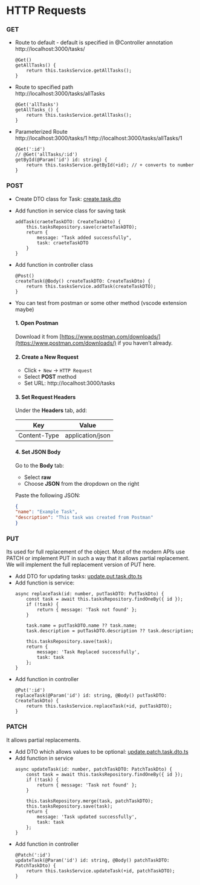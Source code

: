 # HTTP Requests

### GET

 - Route to default - default is specified in @Controller annotation  
    http://localhost:3000/tasks/
    ```
    @Get()
    getAllTasks() {
        return this.tasksService.getAllTasks();
    }
    ```
 - Route to specified path  
    http://localhost:3000/tasks/allTasks
    ```
    @Get('allTasks')
    getAllTasks_() {
        return this.tasksService.getAllTasks();
    }
    ```    
 - Parameterized Route  
    http://localhost:3000/tasks/1
    http://localhost:3000/tasks/allTasks/1
    ```
    @Get(':id')
    // @Get('allTasks/:id')
    getById(@Param('id') id: string) {
        return this.tasksService.getById(+id); // + converts to number
    }
    ```
### POST
 - Create DTO class for Task: [create.task.dto](../src/tasks/dto/create.task.dto.ts)
  - Add function in service class for saving task
    ```
    addTask(craeteTaskDTO: CreateTaskDto) {
        this.tasksRepository.save(craeteTaskDTO);
        return {
            message: "Task added successfully",
            task: craeteTaskDTO
        }
    }
    ```
 - Add function in controller class
    ```
    @Post()
    createTask(@Body() createTaskDTO: CreateTaskDto) {
        return this.tasksService.addTask(createTaskDTO);
    }
    ```
 - You can test from postman or some other method (vscode extension maybe)
    #### 1. Open Postman  
    Download it from [https://www.postman.com/downloads/](https://www.postman.com/downloads/) if you haven’t already.

    #### 2. Create a New Request

    - Click `+ New` → `HTTP Request`
    - Select **POST** method
    - Set URL: http://localhost:3000/tasks
    
    #### 3. Set Request Headers

    Under the **Headers** tab, add:

    | Key           | Value              |
    | ------------- | ------------------ |
    | Content-Type  | application/json   |

    #### 4. Set JSON Body

    Go to the **Body** tab:
    - Select **raw**
    - Choose **JSON** from the dropdown on the right

    Paste the following JSON:

    ```json
    {
    "name": "Example Task",
    "description": "This task was created from Postman"
    }

### PUT
Its used for full replacement of the object. Most of the modern APIs use PATCH or implement PUT in such a way that it allows partial replacement. We will implement the full replacement version of PUT here.
 - Add DTO for updating tasks: [update.put.task.dto.ts](../src/tasks/dto/update.put.task.dto.ts)
 - Add function is service:
    ```
    async replaceTask(id: number, putTaskDTO: PutTaskDto) {
        const task = await this.tasksRepository.findOneBy({ id });
        if (!task) {
            return { message: 'Task not found' };
        }

        task.name = putTaskDTO.name ?? task.name;
        task.description = putTaskDTO.description ?? task.description;

        this.tasksRepository.save(task);
        return {
            message: 'Task Replaced successfully',
            task: task
        };
    }
    ```
 - Add function in controller
    ```
    @Put(':id')
    replaceTask(@Param('id') id: string, @Body() putTaskDTO: CreateTaskDto) {
        return this.tasksService.replaceTask(+id, putTaskDTO);
    }
    ```
### PATCH

It allows partial replacements.
 - Add DTO which allows values to be optional: [update.patch.task.dto.ts](../src/tasks/dto/update.patch.task.dto.ts)
 - Add function in service
    ```
    async updateTask(id: number, patchTaskDTO: PatchTaskDto) {
        const task = await this.tasksRepository.findOneBy({ id });
        if (!task) {
            return { message: 'Task not found' };
        }

        this.tasksRepository.merge(task, patchTaskDTO);
        this.tasksRepository.save(task);
        return {
            message: 'Task updated successfully',
            task: task
        };
    }
    ```
 - Add function in controller
    ```
    @Patch(':id')
    updateTask(@Param('id') id: string, @Body() patchTaskDTO: PatchTaskDto) {
        return this.tasksService.updateTask(+id, patchTaskDTO);
    }
    ```
